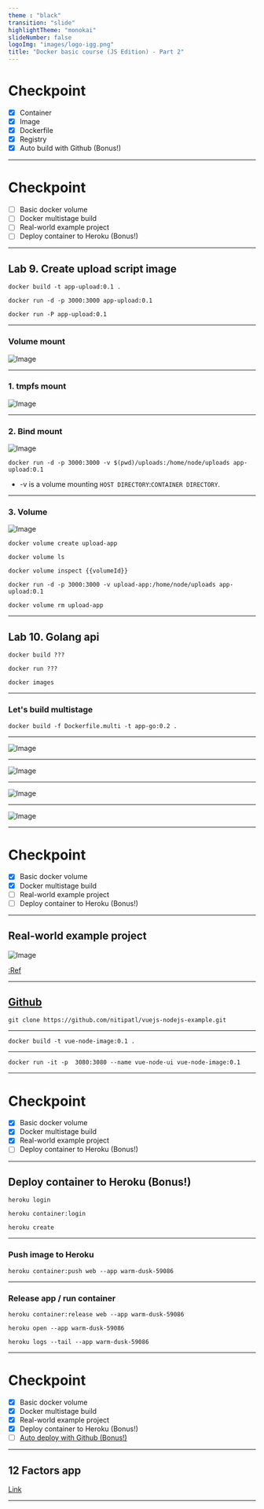 ```yaml
---
theme : "black"
transition: "slide"
highlightTheme: "monokai"
slideNumber: false
logoImg: "images/logo-igg.png"
title: "Docker basic course (JS Edition) - Part 2"
---
```


# Checkpoint

- [x] Container
- [x] Image
- [x] Dockerfile
- [x] Registry
- [x] Auto build with Github (Bonus!)

---

# Checkpoint

- [ ] Basic docker volume
- [ ] Docker multistage build
- [ ] Real-world example project
- [ ] Deploy container to Heroku (Bonus!)

---

## Lab 9. Create upload script image

```
docker build -t app-upload:0.1 .
```

```
docker run -d -p 3000:3000 app-upload:0.1
```

```
docker run -P app-upload:0.1
```

---

### Volume mount

![Image](images/02.06.png)

---

### 1. tmpfs mount

![Image](https://docs.docker.com/storage/images/types-of-mounts-tmpfs.png)

---

### 2. Bind mount

![Image](https://docs.docker.com/storage/images/types-of-mounts-bind.png)

```
docker run -d -p 3000:3000 -v $(pwd)/uploads:/home/node/uploads app-upload:0.1
```

- -v is a volume mounting `HOST DIRECTORY`:`CONTAINER DIRECTORY`.

---

### 3. Volume

![Image](https://docs.docker.com/storage/images/types-of-mounts-volume.png)

```
docker volume create upload-app
```

```
docker volume ls
```

```
docker volume inspect {{volumeId}}
```

```
docker run -d -p 3000:3000 -v upload-app:/home/node/uploads app-upload:0.1
```

```
docker volume rm upload-app
```

---

## Lab 10. Golang api

```
docker build ???
```

```
docker run ???
```

```
docker images
```

---

### Let's build multistage

```
docker build -f Dockerfile.multi -t app-go:0.2 .
```

---

![Image](images/03.04.png)

---


![Image](images/03.05.png)

---


![Image](images/03.06.png)

---


![Image](images/03.07.png)

---

# Checkpoint

- [x] Basic docker volume
- [x] Docker multistage build
- [ ] Real-world example project
- [ ] Deploy container to Heroku (Bonus!)

---

## Real-world example project

![Image](https://miro.medium.com/max/4800/0*6T9WJA6nqmF-t2r1.gif)

[:Ref](https://medium.com/bb-tutorials-and-thoughts/dockerizing-vue-app-with-nodejs-backend-33645f0f50ec)

---

## [Github](https://github.com/nitipatl/vuejs-nodejs-example)

```
git clone https://github.com/nitipatl/vuejs-nodejs-example.git
```

---

```
docker build -t vue-node-image:0.1 .
```

---

```
docker run -it -p  3080:3080 --name vue-node-ui vue-node-image:0.1
```

---

# Checkpoint

- [x] Basic docker volume
- [x] Docker multistage build
- [x] Real-world example project
- [ ] Deploy container to Heroku (Bonus!)

---

## Deploy container to Heroku (Bonus!)

```
heroku login
```

```
heroku container:login
```

```
heroku create
```

---

### Push image to Heroku

```
heroku container:push web --app warm-dusk-59086
```

---

### Release app / run container 

```
heroku container:release web --app warm-dusk-59086
```

```
heroku open --app warm-dusk-59086
```

```
heroku logs --tail --app warm-dusk-59086
```

---
# Checkpoint

- [x] Basic docker volume
- [x] Docker multistage build
- [x] Real-world example project
- [x] Deploy container to Heroku (Bonus!)
- [ ] [Auto deploy with Github (Bonus!)](https://dev.to/heroku/deploying-to-heroku-from-github-actions-29ej)

---

## 12 Factors app

[Link](images/03.08.png)

---
